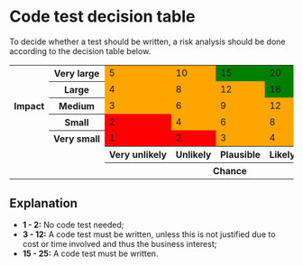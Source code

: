 # Code test decision table
To decide whether a test should be written, a risk analysis should be done according to the decision table below.

<table>
  <tr>
    <th rowspan=5>Impact</th>
    <th nowrap>Very large</th>
    <td style="background-color: orange">5</td>
    <td style="background-color: orange">10</td>
    <td style="background-color: green">15</td>
    <td style="background-color: green">20</td>
    <td style="background-color: green">25</td>
  </tr> 
  <tr>
    <th nowrap>Large</th>
    <td style="background-color: orange">4</td>
    <td style="background-color: orange">8</td>
    <td style="background-color: orange">12</td>
    <td style="background-color: green">16</td>
    <td style="background-color: green">20</td>
  </tr> 
  <tr>
    <th nowrap>Medium</th>
    <td style="background-color: orange">3</td>
    <td style="background-color: orange">6</td>
    <td style="background-color: orange">9</td>
    <td style="background-color: orange">12</td>
    <td style="background-color: green">15</td>
  </tr> 
  <tr>
    <th nowrap>Small</th>
    <td style="background-color: red">2</td>
    <td style="background-color: orange">4</td>
    <td style="background-color: orange">6</td>
    <td style="background-color: orange">8</td>
    <td style="background-color: orange">10</td>
  </tr> 
  <tr >
    <th nowrap>Very small</th>
    <td style="background-color: red">1</td>
    <td style="background-color: red">2</td>
    <td style="background-color: orange">3</td>
    <td style="background-color: orange">4</td>
    <td style="background-color: orange">5</td>
  </tr>
  <tr>
    <td colspan="2" rowspan="2"></td>
    <th nowrap>Very unlikely</th>
    <th nowrap>Unlikely</th>
    <th nowrap>Plausible</th>
    <th nowrap>Likely</th>
    <th nowrap>Very likely</th>
  </tr>
  <tr>
    <th colspan="5">Chance</th>
  </tr>
</table>

## Explanation
- **1 - 2:** No code test needed;
- **3 - 12:** A code test must be written, unless this is not justified due to cost or time involved and thus the business interest;
- **15 - 25:** A code test must be written.